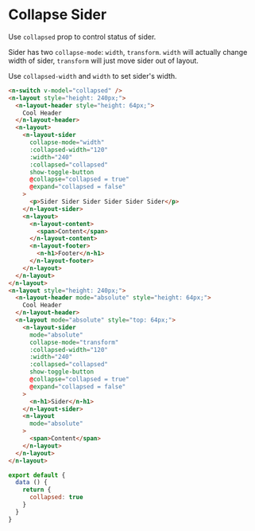 # Collapse Sider
Use `collapsed` prop to control status of sider.

Sider has two `collapse-mode`: `width`, `transform`. `width` will actually change width of sider, `transform` will just move sider out of layout.

Use `collapsed-width` and `width` to set sider's width.
```html
<n-switch v-model="collapsed" />
<n-layout style="height: 240px;">
  <n-layout-header style="height: 64px;">
    Cool Header
  </n-layout-header>
  <n-layout>
    <n-layout-sider
      collapse-mode="width"
      :collapsed-width="120"
      :width="240"
      :collapsed="collapsed"
      show-toggle-button
      @collapse="collapsed = true"
      @expand="collapsed = false"
    >
      <p>Sider Sider Sider Sider Sider Sider</p>
    </n-layout-sider>
    <n-layout>
      <n-layout-content>
        <span>Content</span>
      </n-layout-content>
      <n-layout-footer>
        <n-h1>Footer</n-h1>
      </n-layout-footer>
    </n-layout>
  </n-layout>
</n-layout>
<n-layout style="height: 240px;">
  <n-layout-header mode="absolute" style="height: 64px;">
    Cool Header
  </n-layout-header>
  <n-layout mode="absolute" style="top: 64px;">
    <n-layout-sider
      mode="absolute"
      collapse-mode="transform"
      :collapsed-width="120"
      :width="240"
      :collapsed="collapsed"
      show-toggle-button
      @collapse="collapsed = true"
      @expand="collapsed = false"
    >
      <n-h1>Sider</n-h1>
    </n-layout-sider>
    <n-layout 
      mode="absolute"
    >
      <span>Content</span>
    </n-layout>
  </n-layout>
</n-layout>
```
```js
export default {
  data () {
    return {
      collapsed: true
    }
  }
}
```